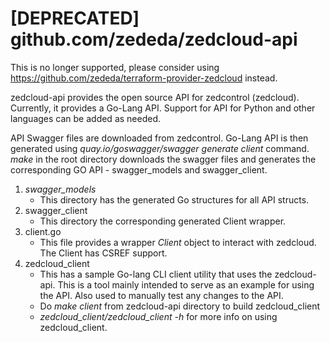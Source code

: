 # [DEPRECATED] github.com/zededa/zedcloud-api

This is no longer supported, please consider using https://github.com/zededa/terraform-provider-zedcloud instead.

zedcloud-api provides the open source API for zedcontrol (zedcloud). Currently, it provides a
Go-Lang API. Support for API for Python and other languages can be added as needed.

API Swagger files are downloaded from zedcontrol. Go-Lang API is then generated using
*quay.io/goswagger/swagger generate client* command. *make* in the root directory
downloads the swagger files and generates the corresponding GO API - swagger_models and swagger_client.

1. *swagger_models*
    - This directory has the generated Go structures for all API structs.
2. swagger_client
    - This directory the corresponding generated Client wrapper.
3. client.go
    - This file provides a wrapper *Client* object to interact with zedcloud. The Client has
    CSREF support.
4. zedcloud_client
    - This has a sample Go-lang CLI client utility that uses the zedcloud-api. This is
      a tool mainly intended to serve as an example for using the API. Also used to
      manually test any changes to the API.
    - Do *make client* from zedcloud-api directory to build zedcloud_client
    - *zedcloud_client/zedcloud_client -h* for more info on using zedcloud_client.
